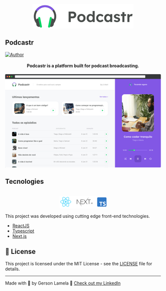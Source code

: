<div align="center">
  <img src=".github/podcastr-logo.svg" alt="Podcastr logo">
</div>

## Podcastr

[![Author](https://img.shields.io/badge/author-gersonlamela-8257E5?style=flat-square)](https://github.com/josepholiveira)

<h4 align="center">
  Podcastr is a platform built for podcast broadcasting.
</h4>

![Podcastr preview](.github/app-preview.png)

## Tecnologies

<div align="center">
  <br />
  <img src=".github/tech-logos.png" alt="Technologies used">
</div>

This project was developed using cutting edge front-end technologies.


- [ReactJS](https://reactjs.org/)
- [Typescript](https://www.typescriptlang.org/)
- [Next.js](https://nextjs.org/)


## 📝 License

This project is licensed under the MIT License - see the [LICENSE](LICENSE) file for details.

---

Made with 💜 by Gerson Lamela 👋 [Check out my LinkedIn](https://www.linkedin.com/in/gersonlamela)